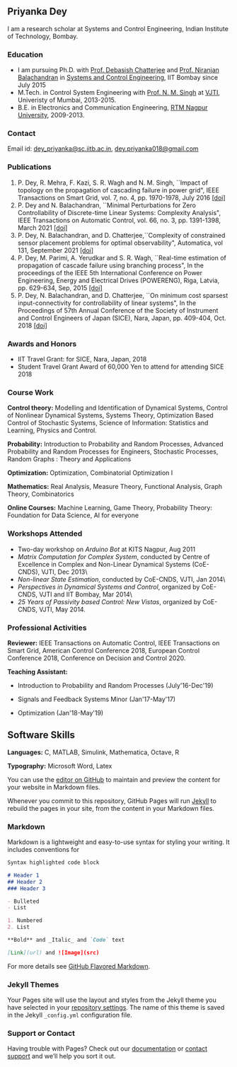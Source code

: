 ## Priyanka Dey

I am a research scholar at Systems and Control Engineering, Indian Institute of Technology, Bombay.

### Education
- I am pursuing Ph.D. with [Prof. Debasish Chatterjee](https://www.sc.iitb.ac.in/~chatterjee/master/homepage/index.html) and [Prof. Niranjan Balachandran](http://www.math.iitb.ac.in/~niranj/) in [Systems and Control Engineering](https://www.sc.iitb.ac.in/), IIT Bombay since July 2015
- M.Tech. in Control System Engineering with [Prof. N. M. Singh](https://scholar.google.co.in/citations?user=MVFKy-4AAAAJ&hl=en) at [VJTI](http://www.vjti.ac.in/), Univeristy of Mumbai, 2013-2015.
- B.E. in Electronics and Communication Engineering, [RTM Nagpur University](https://www.nagpuruniversity.org/rtmnu/home/), 2009-2013.

### Contact
Email id: dey_priyanka@sc.iitb.ac.in, dey.priyanka018@gmail.com

### Publications
1.  P. Dey, R. Mehra, F. Kazi, S. R. Wagh and N. M. Singh, ``Impact of topology on the propagation of cascading failure in power grid", IEEE Transactions on Smart Grid, vol. 7, no. 4, pp. 1970-1978, July 2016 [[doi]](https://doi.org/10.1109/TSG.2016.2558465)
2. P. Dey and N. Balachandran, ``Minimal Perturbations for Zero Controllability of Discrete-time Linear Systems: Complexity Analysis",  IEEE Transactions on Automatic Control, vol. 66, no. 3, pp. 1391-1398, March 2021 [[doi]](https://ieeexplore.ieee.org/document/9095245)
3. P. Dey, N. Balachandran, and D. Chatterjee,``Complexity of constrained sensor placement problems for optimal
observability", Automatica, vol 131, September 2021  [[doi]](https://doi.org/10.1016/j.automatica.2021.109758) 
4. P. Dey, M. Parimi, A. Yerudkar and S. R. Wagh, ``Real-time estimation of propagation of cascade failure using branching process", In the proceedings of the IEEE 5th International Conference on Power Engineering, Energy and Electrical Drives (POWERENG), Riga, Latvia, pp. 629-634, Sep, 2015 [[doi]](https://ieeexplore.ieee.org/document/7266390)
5. P. Dey, N. Balachandran, and D. Chatterjee, ``On minimum cost sparsest input-connectivity for controllability of linear systems", In the Proceedings of 57th Annual Conference of the Society of Instrument and Control Engineers of Japan (SICE), Nara, Japan, pp. 409-404, Oct. 2018 [[doi]](https://ieeexplore.ieee.org/document/8492603) 

### Awards and Honors
- IIT Travel Grant: for SICE, Nara, Japan, 2018
- Student Travel Grant Award of 60,000 Yen to attend for attending SICE 2018

### Course Work
**Control theory:** Modelling and Identification of Dynamical Systems, Control of Nonlinear Dynamical Systems, Systems Theory, Optimization Based Control of Stochastic Systems, Science of Information: Statistics and Learning, Physics and Control. 

**Probability:** Introduction to Probability and Random Processes, Advanced Probability and Random Processes for Engineers, Stochastic Processes, Random Graphs : Theory and Applications  

**Optimization:** Optimization, Combinatorial Optimization I

**Mathematics:** Real Analysis, Measure Theory, Functional Analysis, Graph Theory, Combinatorics

**Online Courses:** Machine Learning, Game Theory, Probability Theory: Foundation for Data Science, AI for everyone 

### Workshops Attended
- Two-day workshop on _Arduino Bot_ at KITS Nagpur, Aug 2011 
- _Matrix Computation for Complex System_, conducted by Centre of Excellence in Complex and Non-Linear Dynamical Systems (CoE-CNDS), VJTI, Dec 2013\\
- _Non-linear State Estimation_, conducted by CoE-CNDS, VJTI, Jan 2014\\
- _Perspectives in Dynamical Systems and Control_, organized by CoE-CNDS, VJTI and IIT Bombay, Mar 2014\\
- _25 Years of Passivity based Control: New Vistas_, organized by CoE-CNDS, VJTI, May 2014.

### Professional Activities
**Reviewer:** IEEE Transactions on Automatic Control, IEEE Transactions on Smart Grid, American Control Conference 2018, European Control Conference 2018, Conference on Decision and Control 2020.

**Teaching Assistant:**
- Introduction to Probability and Random Processes  (July'16-Dec'19)

- Signals and Feedback Systems Minor (Jan'17-May'17)

- Optimization   (Jan'18-May'19)

## Software Skills
**Languages:**  C, MATLAB, Simulink, Mathematica, Octave, R

**Typography:** Microsoft Word, Latex


You can use the [editor on GitHub](https://github.com/PriyankaDey18/PriyankaDey.github.io/edit/gh-pages/index.md) to maintain and preview the content for your website in Markdown files.

Whenever you commit to this repository, GitHub Pages will run [Jekyll](https://jekyllrb.com/) to rebuild the pages in your site, from the content in your Markdown files.

### Markdown

Markdown is a lightweight and easy-to-use syntax for styling your writing. It includes conventions for

```markdown
Syntax highlighted code block

# Header 1
## Header 2
### Header 3

- Bulleted
- List

1. Numbered
2. List

**Bold** and _Italic_ and `Code` text

[Link](url) and ![Image](src)
```

For more details see [GitHub Flavored Markdown](https://guides.github.com/features/mastering-markdown/).

### Jekyll Themes

Your Pages site will use the layout and styles from the Jekyll theme you have selected in your [repository settings](https://github.com/PriyankaDey18/PriyankaDey.github.io/settings/pages). The name of this theme is saved in the Jekyll `_config.yml` configuration file.

### Support or Contact

Having trouble with Pages? Check out our [documentation](https://docs.github.com/categories/github-pages-basics/) or [contact support](https://support.github.com/contact) and we’ll help you sort it out.
